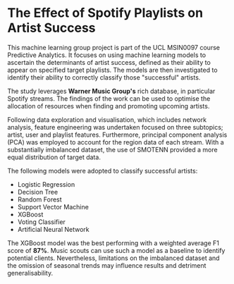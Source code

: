 # The Effect of Spotify Playlists on Artist Success

This machine learning group project is part of the UCL MSIN0097 course Predictive Analytics. It focuses on using machine learning models to ascertain the determinants of artist success, defined as their ability to appear on specified target playlists. The models are then investigated to identify their ability to correctly classify those "successful" artists.

The study leverages **Warner Music Group's** rich database, in particular Spotify streams. The findings of the work can be used to optimise the allocation of resources when finding and promoting upcoming artists.

Following data exploration and visualisation, which includes network analysis, feature engineering was undertaken focused on three subtopics; artist, user and playlist features. Furthermore, principal component analysis (PCA) was employed to account for the region data of each stream. With a substantially imbalanced dataset, the use of SMOTENN provided a more equal distribution of target data.

The following models were adopted to classify successful artists:
- Logistic Regression
- Decision Tree
- Random Forest
- Support Vector Machine
- XGBoost
- Voting Classifier
- Artificial Neural Network

The XGBoost model was the best performing with a weighted average F1 score of **87%**. Music scouts can use such a model as a baseline to identify potential clients. Nevertheless, limitations on the imbalanced dataset and the omission of seasonal trends may influence results and detriment generalisability.
